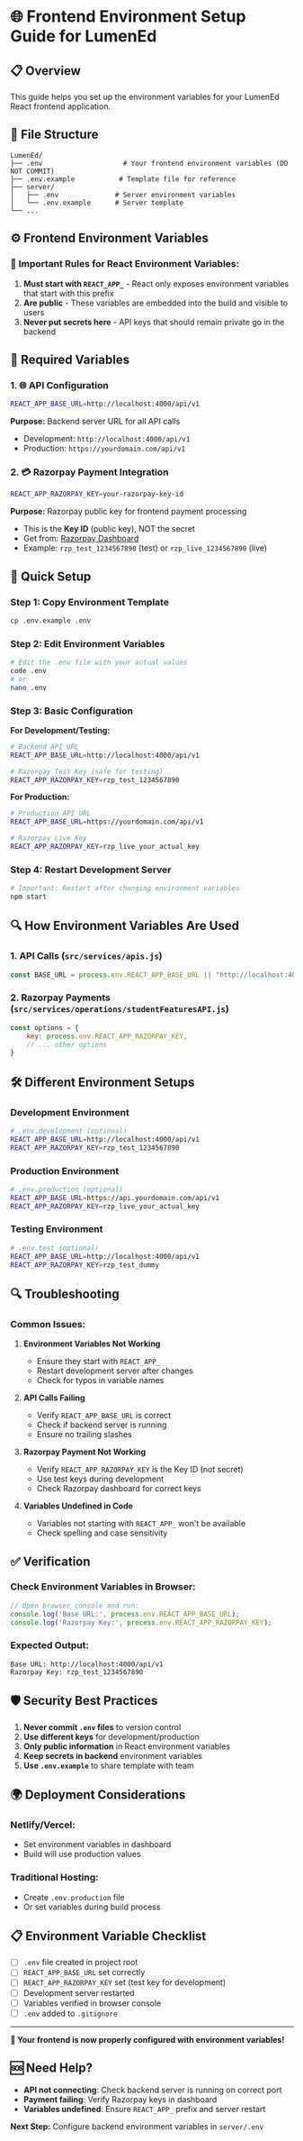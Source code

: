 # 🌐 Frontend Environment Setup Guide for LumenEd

## 📋 Overview

This guide helps you set up the environment variables for your LumenEd React frontend application.

## 📁 File Structure

```
LumenEd/
├── .env                    # Your frontend environment variables (DO NOT COMMIT)
├── .env.example           # Template file for reference
├── server/
│   ├── .env              # Server environment variables
│   └── .env.example      # Server template
└── ...
```

## ⚙️ Frontend Environment Variables

### 🔐 **Important Rules for React Environment Variables:**

1. **Must start with `REACT_APP_`** - React only exposes environment variables that start with this prefix
2. **Are public** - These variables are embedded into the build and visible to users
3. **Never put secrets here** - API keys that should remain private go in the backend

## 📝 Required Variables

### 1. 🌐 **API Configuration**
```bash
REACT_APP_BASE_URL=http://localhost:4000/api/v1
```

**Purpose:** Backend server URL for all API calls
- Development: `http://localhost:4000/api/v1`
- Production: `https://yourdomain.com/api/v1`

### 2. 💳 **Razorpay Payment Integration**
```bash
REACT_APP_RAZORPAY_KEY=your-razorpay-key-id
```

**Purpose:** Razorpay public key for frontend payment processing
- This is the **Key ID** (public key), NOT the secret
- Get from: [Razorpay Dashboard](https://dashboard.razorpay.com/app/keys)
- Example: `rzp_test_1234567890` (test) or `rzp_live_1234567890` (live)

## 🚀 Quick Setup

### Step 1: Copy Environment Template
```bash
cp .env.example .env
```

### Step 2: Edit Environment Variables
```bash
# Edit the .env file with your actual values
code .env
# or
nano .env
```

### Step 3: Basic Configuration

**For Development/Testing:**
```bash
# Backend API URL
REACT_APP_BASE_URL=http://localhost:4000/api/v1

# Razorpay Test Key (safe for testing)
REACT_APP_RAZORPAY_KEY=rzp_test_1234567890
```

**For Production:**
```bash
# Production API URL
REACT_APP_BASE_URL=https://yourdomain.com/api/v1

# Razorpay Live Key
REACT_APP_RAZORPAY_KEY=rzp_live_your_actual_key
```

### Step 4: Restart Development Server
```bash
# Important: Restart after changing environment variables
npm start
```

## 🔍 How Environment Variables Are Used

### 1. **API Calls** (`src/services/apis.js`)
```javascript
const BASE_URL = process.env.REACT_APP_BASE_URL || "http://localhost:4000/api/v1"
```

### 2. **Razorpay Payments** (`src/services/operations/studentFeaturesAPI.js`)
```javascript
const options = {
    key: process.env.REACT_APP_RAZORPAY_KEY,
    // ... other options
}
```

## 🛠️ Different Environment Setups

### Development Environment
```bash
# .env.development (optional)
REACT_APP_BASE_URL=http://localhost:4000/api/v1
REACT_APP_RAZORPAY_KEY=rzp_test_1234567890
```

### Production Environment
```bash
# .env.production (optional)
REACT_APP_BASE_URL=https://api.yourdomain.com/api/v1
REACT_APP_RAZORPAY_KEY=rzp_live_your_actual_key
```

### Testing Environment
```bash
# .env.test (optional)
REACT_APP_BASE_URL=http://localhost:4000/api/v1
REACT_APP_RAZORPAY_KEY=rzp_test_dummy
```

## 🔍 Troubleshooting

### Common Issues:

1. **Environment Variables Not Working**
   - Ensure they start with `REACT_APP_`
   - Restart development server after changes
   - Check for typos in variable names

2. **API Calls Failing**
   - Verify `REACT_APP_BASE_URL` is correct
   - Check if backend server is running
   - Ensure no trailing slashes

3. **Razorpay Payment Not Working**
   - Verify `REACT_APP_RAZORPAY_KEY` is the Key ID (not secret)
   - Use test keys during development
   - Check Razorpay dashboard for correct keys

4. **Variables Undefined in Code**
   - Variables not starting with `REACT_APP_` won't be available
   - Check spelling and case sensitivity

## ✅ Verification

### Check Environment Variables in Browser:
```javascript
// Open browser console and run:
console.log('Base URL:', process.env.REACT_APP_BASE_URL);
console.log('Razorpay Key:', process.env.REACT_APP_RAZORPAY_KEY);
```

### Expected Output:
```
Base URL: http://localhost:4000/api/v1
Razorpay Key: rzp_test_1234567890
```

## 🛡️ Security Best Practices

1. **Never commit `.env` files** to version control
2. **Use different keys** for development/production
3. **Only public information** in React environment variables
4. **Keep secrets in backend** environment variables
5. **Use `.env.example`** to share template with team

## 🌍 Deployment Considerations

### Netlify/Vercel:
- Set environment variables in dashboard
- Build will use production values

### Traditional Hosting:
- Create `.env.production` file
- Or set variables during build process

## 📋 Environment Variable Checklist

- [ ] `.env` file created in project root
- [ ] `REACT_APP_BASE_URL` set correctly
- [ ] `REACT_APP_RAZORPAY_KEY` set (test key for development)
- [ ] Development server restarted
- [ ] Variables verified in browser console
- [ ] `.env` added to `.gitignore`

---

**🎉 Your frontend is now properly configured with environment variables!**

## 🆘 Need Help?

- **API not connecting**: Check backend server is running on correct port
- **Payment failing**: Verify Razorpay keys in dashboard
- **Variables undefined**: Ensure `REACT_APP_` prefix and server restart

**Next Step:** Configure backend environment variables in `server/.env`
